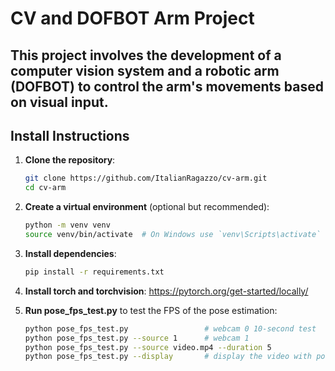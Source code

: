 # CV and DOFBOT Arm Project

## This project involves the development of a computer vision system and a robotic arm (DOFBOT) to control the arm's movements based on visual input.
## Install Instructions
1. **Clone the repository**:
   ```bash
   git clone https://github.com/ItalianRagazzo/cv-arm.git
   cd cv-arm
    ```
2. **Create a virtual environment** (optional but recommended):
    ```bash
    python -m venv venv
    source venv/bin/activate  # On Windows use `venv\Scripts\activate`
    ```

3. **Install dependencies**:
    ```bash
    pip install -r requirements.txt
    ```
4. **Install torch and torchvision**:
    https://pytorch.org/get-started/locally/
      
5. **Run pose_fps_test.py** to test the FPS of the pose estimation:
    ```bash
    python pose_fps_test.py                 # webcam 0 10-second test
    python pose_fps_test.py --source 1      # webcam 1
    python pose_fps_test.py --source video.mp4 --duration 5
    python pose_fps_test.py --display       # display the video with pose estimation
    ```
